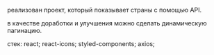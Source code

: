 реализован проект, который показывает страны с помощью API.

в качестве доработки и улучшения можно сделать динамическую пагинацию.

стек:
react;
react-icons;
styled-components;
axios;
